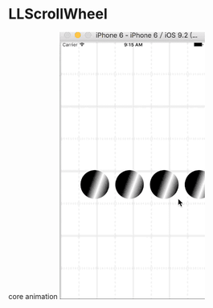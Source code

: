 # LLScrollWheel
core animation
![image](https://github.com/nullLuli/LLScrollWheel/raw/master/exemple.gif)
